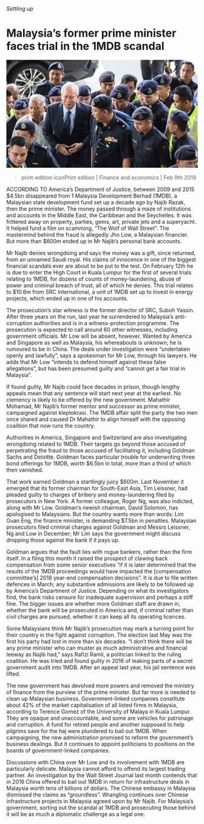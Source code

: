 ###### Settling up

# Malaysia’s former prime minister faces trial in the 1MDB scandal 

![image](images/20190209_fnp504.jpg) 

> print-edition iconPrint edition | Finance and economics | Feb 9th 2019 

ACCORDING TO America’s Department of Justice, between 2009 and 2015 $4.5bn disappeared from 1 Malaysia Development Berhad (1MDB), a Malaysian state development fund set up a decade ago by Najib Razak, then the prime minister. The money passed through a maze of institutions and accounts in the Middle East, the Caribbean and the Seychelles. It was frittered away on property, parties, gems, art, private jets and a superyacht. It helped fund a film on scamming, “The Wolf of Wall Street”. The mastermind behind the fraud is allegedly Jho Low, a Malaysian financier. But more than $600m ended up in Mr Najib’s personal bank accounts. 

Mr Najib denies wrongdoing and says the money was a gift, since returned, from an unnamed Saudi royal. His claims of innocence in one of the biggest financial scandals ever are about to be put to the test. On February 12th he is due to enter the High Court in Kuala Lumpur for the first of several trials relating to 1MDB, for dozens of counts of money-laundering, abuse of power and criminal breach of trust, all of which he denies. This trial relates to $10.6m from SRC International, a unit of 1MDB set up to invest in energy projects, which ended up in one of his accounts. 

The prosecution’s star witness is the former director of SRC, Suboh Yassin. After three years on the run, last year he surrendered to Malaysia’s anti-corruption authorities and is in a witness-protection programme. The prosecution is expected to call around 60 other witnesses, including government officials. Mr Low will be absent, however. Wanted by America and Singapore as well as Malaysia, his whereabouts is unknown; he is rumoured to be in China. The deals under investigation were “undertaken openly and lawfully”, says a spokesman for Mr Low, through his lawyers. He adds that Mr Low “intends to defend himself against these false allegations”, but has been presumed guilty and “cannot get a fair trial in Malaysia”. 

If found guilty, Mr Najib could face decades in prison, though lengthy appeals mean that any sentence will start next year at the earliest. No clemency is likely to be offered by the new government. Mahathir Mohamad, Mr Najib’s former mentor and successor as prime minister, campaigned against kleptokrasi. The 1MDB affair split the party the two men once shared and caused Dr Mahathir to align himself with the opposing coalition that now runs the country. 

Authorities in America, Singapore and Switzerland are also investigating wrongdoing related to 1MDB. Their targets go beyond those accused of perpetrating the fraud to those accused of facilitating it, including Goldman Sachs and Deloitte. Goldman faces particular trouble for underwriting three bond offerings for 1MDB, worth $6.5bn in total, more than a third of which then vanished. 

That work earned Goldman a startlingly juicy $600m. Last November it emerged that its former chairman for South-East Asia, Tim Leissner, had pleaded guilty to charges of bribery and money-laundering filed by prosecutors in New York. A former colleague, Roger Ng, was also indicted, along with Mr Low. Goldman’s newish chairman, David Solomon, has apologised to Malaysians. But the country wants more than words: Lim Guan Eng, the finance minister, is demanding $7.5bn in penalties. Malaysian prosecutors filed criminal charges against Goldman and Messrs Leissner, Ng and Low in December; Mr Lim says the government might discuss dropping those against the bank if it pays up. 

Goldman argues that the fault lies with rogue bankers, rather than the firm itself. In a filing this month it raised the prospect of clawing back compensation from some senior executives “if it is later determined that the results of the 1MDB proceedings would have impacted the [compensation committee’s] 2018 year-end compensation decisions”. It is due to file written defences in March; any substantive admissions are likely to be followed up by America’s Department of Justice. Depending on what its investigators find, the bank risks censure for inadequate supervision and perhaps a stiff fine. The bigger issues are whether more Goldman staff are drawn in, whether the bank will be prosecuted in America and, if criminal rather than civil charges are pursued, whether it can keep all its operating licences. 

Some Malaysians think Mr Najib’s prosecution may mark a turning point for their country in the fight against corruption. The election last May was the first his party had lost in more than six decades. “I don’t think there will be any prime minister who can muster as much administrative and financial leeway as Najib had,” says Rafizi Ramli, a politician linked to the ruling coalition. He was tried and found guilty in 2016 of leaking parts of a secret government audit into 1MDB. After an appeal last year, his jail sentence was lifted. 

The new government has devolved more powers and removed the ministry of finance from the purview of the prime minister. But far more is needed to clean up Malaysian business. Government-linked companies constitute about 42% of the market capitalisation of all listed firms in Malaysia, according to Terence Gomez of the University of Malaya in Kuala Lumpur. They are opaque and unaccountable, and some are vehicles for patronage and corruption. A fund for retired people and another supposed to help pilgrims save for the haj were plundered to bail out 1MDB. When campaigning, the new administration promised to reform the government’s business dealings. But it continues to appoint politicians to positions on the boards of government-linked companies. 

Discussions with China over Mr Low and its involvement with 1MDB are particularly delicate. Malaysia cannot afford to offend its largest trading partner. An investigation by the Wall Street Journal last month contends that in 2016 China offered to bail out 1MDB in return for infrastructure deals in Malaysia worth tens of billions of dollars. The Chinese embassy in Malaysia dismissed the claims as “groundless”. Wrangling continues over Chinese infrastructure projects in Malaysia agreed upon by Mr Najib. For Malaysia’s government, sorting out the scandal at 1MDB and prosecuting those behind it will be as much a diplomatic challenge as a legal one. 

